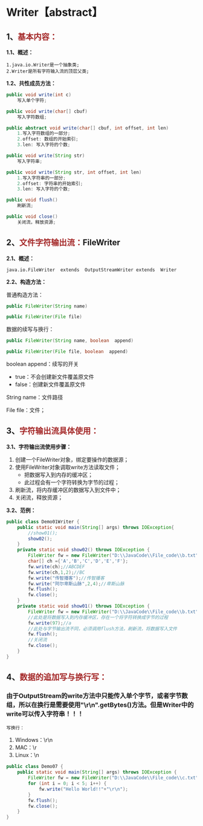 # Writer【abstract】

## 1、<span style="color:brown">基本内容：</span>

**1.1、概述：**

```apl
1.java.io.Writer是一个抽象类;
2.Writer是所有字符输入流的顶层父类;
```

**1.2、共性成员方法：**

```java
public void write(int c)
    写入单个字符;
```

```java
public void write(char[] cbuf)
    写入字符数组;
```

```java
public abstract void write(char[] cbuf, int offset, int len)
    1.写入字符数组的一部分;
    2.offset: 数组的开始索引;
	3.len: 写入字符的个数;
```

```java
public void write(String str)
    写入字符串;
```

```java
public void write(String str, int offset, int len)
    1.写入字符串的一部分;
	2.offset: 字符串的开始索引;
	3.len: 写入字符的个数;
```

````java
public void flush()
    刷新流;
````

```java
public void close()
    关闭流，释放资源;
```

## 2、<span style="color:brown">文件字符输出流：</span>FileWriter

**2.1、概述：**

`java.io.FileWriter  extends  OutputStreamWriter extends  Writer`

**2.2、构造方法：**

普通构造方法：

````java
public FileWriter(String name)
````

```java
public FileWriter(File file)
```

数据的续写与换行：

```java
public FileWriter(String name, boolean  append)
```

```java
public FileWriter(File file, boolean  append)
```

boolean  append：续写的开关

- true：不会创建新文件覆盖原文件
- false：创建新文件覆盖原文件

String name：文件路径

File file：文件；

## 3、<span style="color:brown">字符输出流具体使用：</span>

**3.1、字符输出流使用步骤：**

1. 创建一个FileWriter对象，绑定要操作的数据源；
2. 使用FileWriter对象调取write方法读取文件；
   - 把数据写入到内存的缓冲区；
   - 此过程会有一个字符转换为字节的过程；
3. 刷新流，将内存缓冲区的数据写入到文件中；
4. 关闭流，释放资源；

**3.2、范例：**

```java
public class Demo01Writer {
    public static void main(String[] args) throws IOException{
        //show01();
        show02();
    }
    private static void show02() throws IOException {
        FileWriter fw = new FileWriter("D:\\JavaCode\\File_code\\b.txt");
        char[] ch ={'A','B','C','D','E','F'};
        fw.write(ch);//ABCDEF
        fw.write(ch,1,2);//BC
        fw.write("传智播客");//传智播客
        fw.write("阿尔卑斯山脉",2,4);//卑斯山脉
        fw.flush();
        fw.close();
    }
    private static void show01() throws IOException {
        FileWriter fw = new FileWriter("D:\\JavaCode\\File_code\\b.txt");
        //此处是将数据写入到内存缓冲区，存在一个将字符转换成字节的过程
        fw.write(97);//a
        //此处与字节输出流不同，必须调用flush方法，刷新流，将数据写入文件
        fw.flush();
        //关闭流
        fw.close();
    }
}
```

## 4、<span style="color:brown">数据的追加写与换行写：</span>

### 由于OutputStream的write方法中只能传入单个字节，或者字节数组，所以在换行是需要使用"\r\n".getBytes()方法。但是Writer中的write可以传入字符串！！！

`写换行：`

1. Windows：\r\n
2. MAC：\r
3. Linux：\n

```java
public class Demo07 {
    public static void main(String[] args) throws IOException {
        FileWriter fw = new FileWriter("D:\\JavaCode\\File_code\\c.txt",true);
        for (int i = 0; i < 5; i++) {
            fw.write("Hello World!!"+"\r\n");
        }
        fw.flush();
        fw.close();
    }
}
```
